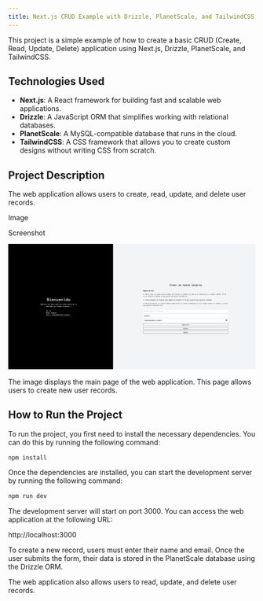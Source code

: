 ```yaml
---
title: Next.js CRUD Example with Drizzle, PlanetScale, and TailwindCSS
---
```


This project is a simple example of how to create a basic CRUD (Create, Read, Update, Delete) application using Next.js, Drizzle, PlanetScale, and TailwindCSS.

## Technologies Used

- **Next.js**: A React framework for building fast and scalable web applications.
- **Drizzle**: A JavaScript ORM that simplifies working with relational databases.
- **PlanetScale**: A MySQL-compatible database that runs in the cloud.
- **TailwindCSS**: A CSS framework that allows you to create custom designs without writing CSS from scratch.

## Project Description

The web application allows users to create, read, update, and delete user records.

Image

Screenshot

![Homw](./public/home.png)

The image displays the main page of the web application. This page allows users to create new user records.

## How to Run the Project

To run the project, you first need to install the necessary dependencies. You can do this by running the following command:

```bash
npm install
```

Once the dependencies are installed, you can start the development server by running the following command:

```bash
npm run dev
```

The development server will start on port 3000. You can access the web application at the following URL:

http://localhost:3000

To create a new record, users must enter their name and email. Once the user submits the form, their data is stored in the PlanetScale database using the Drizzle ORM.

The web application also allows users to read, update, and delete user records.

